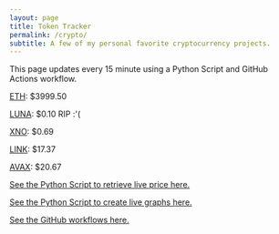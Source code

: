 ```yaml
---
layout: page
title: Token Tracker
permalink: /crypto/
subtitle: A few of my personal favorite cryptocurrency projects.
---
```


 This page updates every 15 minute using a Python Script and GitHub Actions workflow.


<!--BEGINCRYPTOINPUT-->
[ETH](https://smfxfc.github.io/crypto/eth.html): $3999.50

[LUNA](https://smfxfc.github.io/crypto/luna.html): $0.10 RIP :'(

[XNO](https://smfxfc.github.io/crypto/xno.html): $0.69

[LINK](https://smfxfc.github.io/crypto/link.html): $17.37

[AVAX](https://smfxfc.github.io/crypto/avax.html): $20.67

<!--ENDCRYPTOINPUT-->
 
 
[See the Python Script to retrieve live price here.](https://github.com/smfxfc/smfxfc.github.io/blob/master/src/get_cryptos.py)

[See the Python Script to create live graphs here.](https://github.com/smfxfc/smfxfc.github.io/blob/master/src/graph_crypto.py)

[See the GitHub workflows here.](https://github.com/smfxfc/smfxfc.github.io/blob/master/.github/workflows/)
